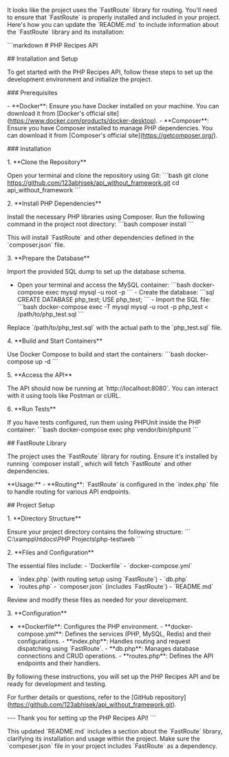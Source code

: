 It looks like the project uses the \`FastRoute\` library for routing.
You\'ll need to ensure that \`FastRoute\` is properly installed and
included in your project. Here\'s how you can update the \`README.md\`
to include information about the \`FastRoute\` library and its
installation:

\`\`\`markdown \# PHP Recipes API

\## Installation and Setup

To get started with the PHP Recipes API, follow these steps to set up
the development environment and initialize the project.

\### Prerequisites

\- \*\*Docker\*\*: Ensure you have Docker installed on your machine. You
can download it from \[Docker\'s official
site\](https://www.docker.com/products/docker-desktop). -
\*\*Composer\*\*: Ensure you have Composer installed to manage PHP
dependencies. You can download it from \[Composer\'s official
site\](https://getcomposer.org/).

\### Installation

1\. \*\*Clone the Repository\*\*

Open your terminal and clone the repository using Git: \`\`\`bash git
clone https://github.com/123abhisek/api_without_framework.git cd
api_without_framework \`\`\`

2\. \*\*Install PHP Dependencies\*\*

Install the necessary PHP libraries using Composer. Run the following
command in the project root directory: \`\`\`bash composer install
\`\`\`

This will install \`FastRoute\` and other dependencies defined in the
\`composer.json\` file.

3\. \*\*Prepare the Database\*\*

Import the provided SQL dump to set up the database schema.

 - Open your terminal and access the MySQL container: \`\`\`bash
docker-compose exec mysql mysql -u root -p \`\`\`  - Create the
database: \`\`\`sql CREATE DATABASE php_test; USE php_test; \`\`\`  -
Import the SQL file: \`\`\`bash docker-compose exec -T mysql mysql -u
root -p php_test \< /path/to/php_test.sql \`\`\`

Replace \`/path/to/php_test.sql\` with the actual path to the
\`php_test.sql\` file.

4\. \*\*Build and Start Containers\*\*

Use Docker Compose to build and start the containers: \`\`\`bash
docker-compose up -d \`\`\`

5\. \*\*Access the API\*\*

The API should now be running at \`http://localhost:8080\`. You can
interact with it using tools like Postman or cURL.

6\. \*\*Run Tests\*\*

If you have tests configured, run them using PHPUnit inside the PHP
container: \`\`\`bash docker-compose exec php vendor/bin/phpunit \`\`\`

\## FastRoute Library

The project uses the \`FastRoute\` library for routing. Ensure it\'s
installed by running \`composer install\`, which will fetch
\`FastRoute\` and other dependencies.

\*\*Usage:\*\* - \*\*Routing\*\*: \`FastRoute\` is configured in the
\`index.php\` file to handle routing for various API endpoints.

\## Project Setup

1\. \*\*Directory Structure\*\*

Ensure your project directory contains the following structure: \`\`\`
C:\\xampp\\htdocs\\PHP Projects\\php-test\\web \`\`\`

2\. \*\*Files and Configuration\*\*

The essential files include:  - \`Dockerfile\`  - \`docker-compose.yml\`
 - \`index.php\` (with routing setup using \`FastRoute\`)  - \`db.php\`
 - \`routes.php\`  - \`composer.json\` (includes \`FastRoute\`)  -
\`README.md\`

Review and modify these files as needed for your development.

3\. \*\*Configuration\*\*

 - \*\*Dockerfile\*\*: Configures the PHP environment.  -
\*\*docker-compose.yml\*\*: Defines the services (PHP, MySQL, Redis) and
their configurations.  - \*\*index.php\*\*: Handles routing and request
dispatching using \`FastRoute\`.  - \*\*db.php\*\*: Manages database
connections and CRUD operations.  - \*\*routes.php\*\*: Defines the API
endpoints and their handlers.

By following these instructions, you will set up the PHP Recipes API and
be ready for development and testing.

For further details or questions, refer to the \[GitHub
repository\](https://github.com/123abhisek/api_without_framework.git).

\-\-- Thank you for setting up the PHP Recipes API! \`\`\`

This updated \`README.md\` includes a section about the \`FastRoute\`
library, clarifying its installation and usage within the project. Make
sure the \`composer.json\` file in your project includes \`FastRoute\`
as a dependency.
